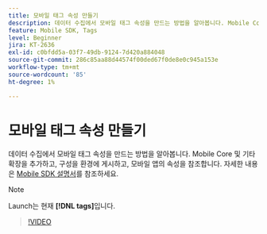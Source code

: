 ```yaml
---
title: 모바일 태그 속성 만들기
description: 데이터 수집에서 모바일 태그 속성을 만드는 방법을 알아봅니다. Mobile Core 및 기타 확장을 추가하고, 구성을 환경에 게시하고, 모바일 앱의 속성을 참조합니다.
feature: Mobile SDK, Tags
level: Beginner
jira: KT-2636
exl-id: c0bfdd5a-03f7-49db-9124-7d420a884048
source-git-commit: 286c85aa88d44574f00ded67f0de8e0c945a153e
workflow-type: tm+mt
source-wordcount: '85'
ht-degree: 1%

---
```


# 모바일 태그 속성 만들기

데이터 수집에서 모바일 태그 속성을 만드는 방법을 알아봅니다. Mobile Core 및 기타 확장을 추가하고, 구성을 환경에 게시하고, 모바일 앱의 속성을 참조합니다. 자세한 내용은 [Mobile SDK 설명서](https://developer.adobe.com/client-sdks/documentation/)를 참조하세요.

>[!NOTE]
>
> Launch는 현재 **[!DNL tags]**&#x200B;입니다.

>[!VIDEO](https://video.tv.adobe.com/v/41125/?learn=on&enablevpops&captions=kor)
